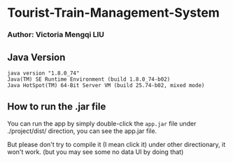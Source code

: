 # Tourist-Train-Management-System

### Author: Victoria Mengqi LIU

## Java Version

	java version "1.8.0_74"
	Java(TM) SE Runtime Environment (build 1.8.0_74-b02)
	Java HotSpot(TM) 64-Bit Server VM (build 25.74-b02, mixed mode)
	
## How to run the .jar file

You can run the app by simply double-click the `app.jar` file under ./project/dist/ direction, you can see the app.jar file.

But please don't try to compile it (I mean click it) under other directionary, it won't work. (but you may see some no data UI by doing that)

